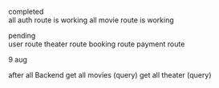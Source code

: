 completed  
all auth route is working 
all movie route is working 



pending  
user route 
theater route
booking route 
payment route 


9 aug

















after all Backend
get all movies (query)
get all theater (query)